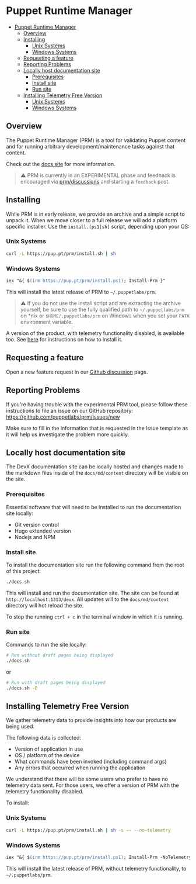 # Puppet Runtime Manager

- [Puppet Runtime Manager](#puppet-runtime-manager)
  - [Overview](#overview)
  - [Installing](#installing)
    - [Unix Systems](#unix-systems)
    - [Windows Systems](#windows-systems)
  - [Requesting a feature](#requesting-a-feature)
  - [Reporting Problems](#reporting-problems)
  - [Locally host documentation site](#locally-host-documentation-site)
    - [Prerequisites](#prerequisites)
    - [Install site](#install-site)
    - [Run site](#run-site)
  - [Installing Telemetry Free Version](#installing-telemetry-free-version)
    - [Unix Systems](#unix-systems-1)
    - [Windows Systems](#windows-systems-1)

## Overview

The Puppet Runtime Manager (PRM) is a tool for validating Puppet content and for running arbitrary development/maintenance tasks against that content.

Check out the [docs site](https://puppetlabs.github.io/content-and-tooling-team/docs/prm/) for more information.

> :warning: PRM is currently in an EXPERIMENTAL phase and feedback is encouraged via [prm/discussions](https://github.com/puppetlabs/prm/discussions) and starting a `feedback` post.

## Installing

While PRM is in early release, we provide an archive and a simple script to unpack it.
When we move closer to a full release we will add a platform specific installer.
Use the `install.[ps1|sh]` script, depending upon your OS:

### Unix Systems

```bash
curl -L https://pup.pt/prm/install.sh | sh
```

### Windows Systems

```ps
iex "&{ $(irm https://pup.pt/prm/install.ps1); Install-Prm }"
```

This will install the latest release of PRM to `~/.puppetlabs/prm`.

<!-- This gif needs to be created once the scripts are callable -->
<!-- ![install_prm](docs/_resources/install_and_export_path.gif) -->

> :warning: If you do not use the install script and are extracting the archive yourself, be sure to use the fully qualified path to `~/.puppetlabs/prm` on *nix or `$HOME/.puppetlabs/prm` on Windows when you set your `PATH` environment variable.

A version of the product, with telemetry functionality disabled, is available too.
See [here](#installing-telemetry-free-version) for instructions on how to install it.

## Requesting a feature

Open a new feature request in our [Github discussion](https://github.com/puppetlabs/prm/discussions/new) page.

## Reporting Problems

If you're having trouble with the experimental PRM tool, please follow these instructions
to file an issue on our GitHub repository: https://github.com/puppetlabs/prm/issues/new

Make sure to fill in the information that is requested in the issue template as it
will help us investigate the problem more quickly.


## Locally host documentation site

The DevX documentation site can be locally hosted and changes made to the markdown files inside of the `docs/md/content` directory will
be visible on the site.

### Prerequisites

Essential software that will need to be installed to run the documentation site locally:

- Git version control
- Hugo extended version
- Nodejs and NPM

### Install site

To install the documentation site run the following command from the root of this project:

```bash
./docs.sh
```

This will install and run the documentation site. The site can be found at `http://localhost:1313/devx`. All updates will to the
`docs/md/content` directory will hot reload the site.

To stop the running `ctrl + c` in the terminal window in which it is running.

### Run site

Commands to run the site locally:
```bash
# Run without draft pages being displayed
./docs.sh
```
or

```bash
# Run with draft pages being displayed
./docs.sh -D
```

## Installing Telemetry Free Version

We gather telemetry data to provide insights into how our products are being used.

The following data is collected:

- Version of application in use
- OS / platform of the device
- What commands have been invoked (including command args)
- Any errors that occurred when running the application

We understand that there will be some users who prefer to have no telemetry data sent.
For those users, we offer a version of PRM with the telemetry functionality disabled.

To install:
### Unix Systems

```bash
curl -L https://pup.pt/prm/install.sh | sh -s -- --no-telemetry
```

### Windows Systems

```ps
iex "&{ $(irm https://pup.pt/prm/install.ps1); Install-Prm -NoTelemetry }"
```

This will install the latest release of PRM, without telemetry functionality, to `~/.puppetlabs/prm`.
